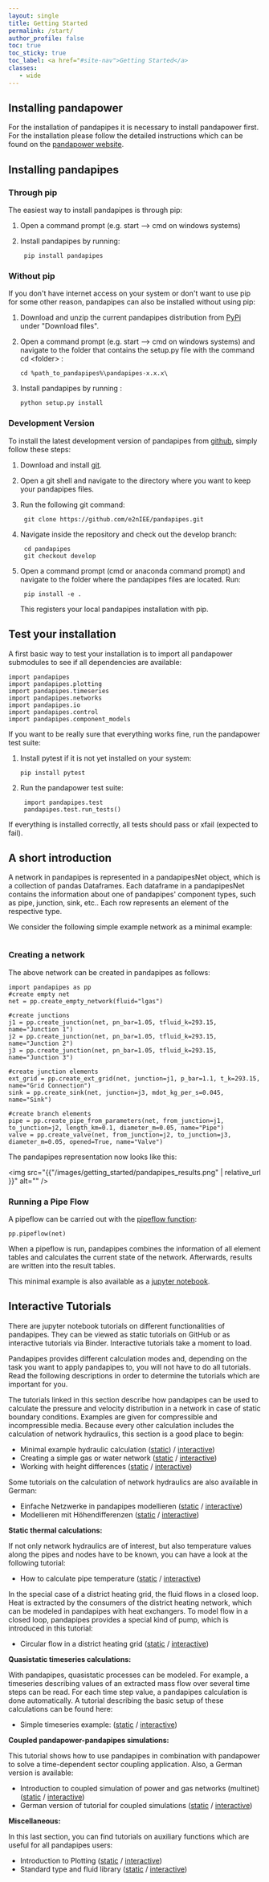 ```yaml
---
layout: single
title: Getting Started
permalink: /start/
author_profile: false
toc: true
toc_sticky: true
toc_label: <a href="#site-nav">Getting Started</a>
classes:
   - wide
---
```



## Installing pandapower

For the installation of pandapipes it is necessary to install pandapower first. For the installation please follow the detailed instructions which can be found on the [pandapower website](http://www.pandapower.org/start/). 



<h2 id="install">Installing pandapipes</h2>
        
<h3 id="pip">Through pip</h3>

The easiest way to install pandapipes is through pip:

1. Open a command prompt (e.g. start --> cmd on windows systems)

2. Install pandapipes by running:

        pip install pandapipes

<h3 id="nopip">Without pip</h3>

If you don't have internet access on your system or don't want to use pip for some other reason, pandapipes can also be installed without using pip:

1.  Download and unzip the current pandapipes distribution from [PyPi](https://pypi.org/project/pandapower/) under "Download files".
2.  Open a command prompt (e.g. start --> cmd on windows systems) and navigate to the folder that contains the setup.py file with the command cd
    \<folder\> :

        cd %path_to_pandapipes%\pandapipes-x.x.x\

3.  Install pandapipes by running :

        python setup.py install

<h3 id="develop">Development Version</h3>

To install the latest development version of pandapipes from [github](https://github.com/e2nIEE/pandapipes), simply follow these steps:

1. Download and install [git](https://git-scm.com). 

2. Open a git shell and navigate to the directory where you want to keep your pandapipes files.

3. Run the following git command:

        git clone https://github.com/e2nIEE/pandapipes.git

4. Navigate inside the repository and check out the develop branch:

        cd pandapipes
        git checkout develop
       
5. Open a command prompt (cmd or anaconda command prompt) and navigate to the folder where the pandapipes files are located. Run:

        pip install -e .
        
   This registers your local pandapipes installation with pip.
        
## Test your installation <a name="test"></a>

A first basic way to test your installation is to import all pandapower submodules to see if all dependencies are available:

    import pandapipes
    import pandapipes.plotting
    import pandapipes.timeseries
    import pandapipes.networks
    import pandapipes.io
    import pandapipes.control
    import pandapipes.component_models
    
   
If you want to be really sure that everything works fine, run the pandapower test suite:

1.  Install pytest if it is not yet installed on your system:

        pip install pytest

2. Run the pandapower test suite:

        import pandapipes.test
        pandapipes.test.run_tests()

If everything is installed correctly, all tests should pass or xfail (expected to fail).


## A short introduction <a name="intro"></a>

A network in pandapipes is represented in a pandapipesNet object, which
is a collection of pandas Dataframes. Each dataframe in a pandapipesNet
contains the information about one of pandapipes' component types, such as pipe,
junction, sink, etc.. Each row represents an element of the respective type.

We consider the following simple example network as a minimal
example:

<center><img src="{{"/images/getting_started/simple_network.png" | relative_url }}" alt="" /></center>

### Creating a network

The above network can be created in pandapipes as follows:

    import pandapipes as pp
    #create empty net
    net = pp.create_empty_network(fluid="lgas")

    #create junctions
    j1 = pp.create_junction(net, pn_bar=1.05, tfluid_k=293.15, name="Junction 1")
    j2 = pp.create_junction(net, pn_bar=1.05, tfluid_k=293.15, name="Junction 2")
    j3 = pp.create_junction(net, pn_bar=1.05, tfluid_k=293.15, name="Junction 3")

    #create junction elements
    ext_grid = pp.create_ext_grid(net, junction=j1, p_bar=1.1, t_k=293.15, name="Grid Connection")
    sink = pp.create_sink(net, junction=j3, mdot_kg_per_s=0.045, name="Sink")

    #create branch elements
    pipe = pp.create_pipe_from_parameters(net, from_junction=j1, to_junction=j2, length_km=0.1, diameter_m=0.05, name="Pipe")
    valve = pp.create_valve(net, from_junction=j2, to_junction=j3, diameter_m=0.05, opened=True, name="Valve")



The pandapipes representation now looks like this:

<img src="{{"/images/getting_started/pandapipes_results.png" | relative_url }}" alt="" />


### Running a Pipe Flow

A pipeflow can be carried out with the [pipeflow function](https://pandapipes.readthedocs.io/en/latest/pipeflow/run.html):

    pp.pipeflow(net)

When a pipeflow is run, pandapipes combines the information of all
element tables and calculates the current state of the network. Afterwards, results are written into the
result tables.


This minimal example is also available as a [jupyter notebook].

  [jupyter notebook]: https://github.com/e2nIEE/pandapipes/blob/master/tutorials/Minimal%20Example.ipynb


  
## Interactive Tutorials <a name="tutorials"></a>

There are jupyter notebook tutorials on different functionalities of pandapipes. They can be viewed as static
tutorials on GitHub or as interactive tutorials via Binder. Interactive tutorials take a moment to load.

Pandapipes provides different calculation modes and, depending on the task you want to apply pandapipes to, you
will not have to do all tutorials. Read the following descriptions in order to determine the tutorials which
are important for you.

The tutorials linked in this section describe how pandapipes can be used to calculate the pressure and
velocity distribution in a network in case of static boundary conditions. Examples are given for compressible and incompressible 
media. Because every other calculation includes the calculation of network hydraulics, this section is a good
place to begin:

   -  Minimal example hydraulic calculation ([static](https://github.com/kbensafta/pandapipes/blob/create_net_from_plural_fcts_and_csv/tutorials/0_1_minimal_example.ipynb)) / [interactive](https://mybinder.org/v2/gh/e2nIEE/pandapipes/master?filepath=tutorials/minimal_example.ipynb))
   -  Creating a simple gas or water network ([static](https://github.com/e2nIEE/pandapipes/blob/master/tutorials/creating_a_simple_network.ipynb) / [interactive](https://mybinder.org/v2/gh/e2nIEE/pandapipes/master?filepath=tutorials/creating_a_simple_network.ipynb))
   -  Working with height differences ([static](https://github.com/e2nIEE/pandapipes/blob/develop/tutorials/height_difference_example.ipynb) / [interactive](https://mybinder.org/v2/gh/e2nIEE/pandapipes/master?filepath=tutorials/height_difference_example.ipynb))
   
Some tutorials on the calculation of network hydraulics are also available in German:

 -  Einfache Netzwerke in pandapipes modellieren ([static](https://github.com/e2nIEE/pandapipes/blob/master/tutorials/ein_einfaches_netz_erstellen.ipynb) / [interactive](https://mybinder.org/v2/gh/e2nIEE/pandapipes/master?filepath=tutorials/ein_einfaches_netz_erstellen.ipynb.ipynb))
 -  Modellieren mit Höhendifferenzen ([static](https://github.com/e2nIEE/pandapipes/blob/master/tutorials/höhendifferenzen.ipynb) / [interactive](https://mybinder.org/v2/gh/e2nIEE/pandapipes/master?filepath=tutorials/höhendifferenzen.ipynb.ipynb))

<b>Static thermal calculations:</b>

If not only network hydraulics are of interest, but also temperature values along the pipes and nodes have to be known,
you can have a look at the following tutorial:

   -  How to calculate pipe temperature ([static](https://github.com/e2nIEE/pandapipes/blob/master/tutorials/temperature_calculation.ipynb) / [interactive](https://mybinder.org/v2/gh/e2nIEE/pandapipes/master?filepath=tutorials/temperature_calculation.ipynb))
   
In the special case of a district heating grid, the fluid flows in a closed loop. Heat is extracted by the consumers
of the district heating network, which can be modeled in pandapipes with heat exchangers. To model flow in a closed
loop, pandapipes provides a special kind of pump, which is introduced in this tutorial:

   -  Circular flow in a district heating grid ([static](https://github.com/e2nIEE/pandapipes/blob/master/tutorials/circular_flow_in_a_district_heating_grid.ipynb) / [interactive](https://mybinder.org/v2/gh/e2nIEE/pandapipes/master?filepath=tutorials/circular_flow_in_a_district_heating_grid.ipynb))

<b>Quasistatic timeseries calculations:</b>

With pandapipes, quasistatic processes can be modeled. For example, a timeseries describing values of an extracted
mass flow over several time steps can be read. For each time step value, a pandapipes calculation is done automatically.
A tutorial describing the basic setup of these calculations can be found here:

   -  Simple timeseries example: ([static](https://github.com/e2nIEE/pandapipes/blob/develop/tutorials/simple_time_series_example.ipynb) / [interactive](https://mybinder.org/v2/gh/e2nIEE/pandapipes/master?filepath=tutorials/simple_time_series_example.ipynb))

<b>Coupled pandapower-pandapipes simulations:</b>

This tutorial shows how to use pandapipes in combination with pandapower to solve a time-dependent
sector coupling application. Also, a German version is available:

   -  Introduction to coupled simulation of power and gas networks (multinet) ([static](https://github.com/e2nIEE/pandapipes/blob/develop/tutorials/coupled_nets_h2_p2g2p.ipynb) / [interactive](https://mybinder.org/v2/gh/e2nIEE/pandapipes/master?filepath=tutorials/coupled_nets_h2_p2g2p.ipynb))
   -  German version of tutorial for coupled simulations ([static](https://github.com/e2nIEE/pandapipes/blob/develop/tutorials/multienergienetze.ipynb) / [interactive](https://mybinder.org/v2/gh/e2nIEE/pandapipes/master?filepath=tutorials/multienergienetze.ipynb))
   
<b>Miscellaneous:</b>   
   
In this last section, you can find tutorials on auxiliary functions which are useful for all pandapipes users:
   -  Introduction to Plotting ([static](https://github.com/e2nIEE/pandapipes/blob/master/tutorials/simple_plot.ipynb) / [interactive](https://mybinder.org/v2/gh/e2nIEE/pandapipes/master?filepath=tutorials/simple_plot.ipynb))
   -  Standard type and fluid library ([static](https://github.com/e2nIEE/pandapipes/blob/develop/tutorials/standard_libraries.ipynb) / [interactive](https://mybinder.org/v2/gh/e2nIEE/pandapipes/master?filepath=%2Ftutorials%2Fstandard_libraries.ipynb))
   





